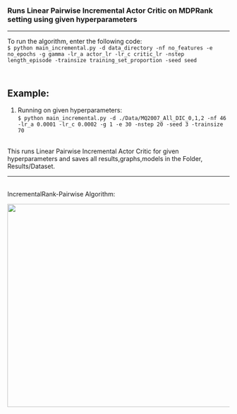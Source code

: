 ### Runs Linear Pairwise Incremental Actor Critic on MDPRank setting using given hyperparameters

---


To run the algorithm, enter the following code:<br>
`$ python main_incremental.py -d data_directory -nf no_features -e no_epochs -g gamma -lr_a actor_lr -lr_c critic_lr -nstep length_episode -trainsize training_set_proportion -seed seed  `<br>


<br>Example: 
---
1. Running on given hyperparameters: <br> `$ python main_incremental.py -d ./Data/MQ2007_All_DIC_0,1,2 -nf 46 -lr_a 0.0001 -lr_c 0.0002 -g 1 -e 30 -nstep 20 -seed 3 -trainsize 70`


<br>
This runs Linear Pairwise Incremental Actor Critic for given hyperparameters and saves all results,graphs,models in the Folder, Results/Dataset.


---

<br>IncrementalRank-Pairwise Algorithm:

<img src="https://user-images.githubusercontent.com/51087175/125940009-010624ba-35c6-4741-a7cb-09c9408c7280.png" width="560" height="460">

